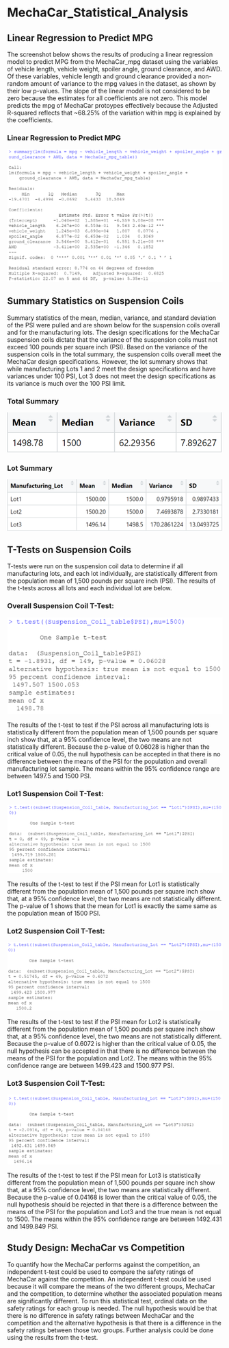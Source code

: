 # MechaCar_Statistical_Analysis

## Linear Regression to Predict MPG
The screenshot below shows the results of producing a linear regression model to predict MPG from the MechaCar_mpg dataset using the variables of vehicle length, vehicle weight, spoiler angle, ground clearance, and AWD. Of these variables, vehicle length and ground clearance provided a non-random amount of variance to the mpg values in the dataset, as shown by their low p-values. The slope of the linear model is not considered to be zero because the estimates for all coefficients are not zero. This model predicts the mpg of MechaCar protoypes effectively because the Adjusted R-squared reflects that ~68.25% of the variation within mpg is explained by the coefficients.

### Linear Regression to Predict MPG
![linear_regression_summary](https://github.com/borkard/MechaCar_Statistical_Analysis/blob/main/Images/linear_regression_summary.PNG)


## Summary Statistics on Suspension Coils
Summary statistics of the mean, median, variance, and standard deviation of the PSI were pulled and are shown below for the suspension coils overall and for the manufacturing lots. The design specifications for the MechaCar suspension coils dictate that the variance of the suspension coils must not exceed 100 pounds per square inch (PSI). Based on the variance of the suspension coils in the total summary, the suspension coils overall meet the MechaCar design specifications. However, the lot summary shows that while manufacturing Lots 1 and 2 meet the design specifications and have variances under 100 PSI, Lot 3 does not meet the design specifications as its variance is much over the 100 PSI limit.

### Total Summary
![suspension_coils_total_summary](https://github.com/borkard/MechaCar_Statistical_Analysis/blob/main/Images/suspension_coils_total_summary.PNG)

### Lot Summary
![suspension_coils_lot_summary](https://github.com/borkard/MechaCar_Statistical_Analysis/blob/main/Images/suspension_coils_lot_summary.PNG)



## T-Tests on Suspension Coils
T-tests were run on the suspension coil data to determine if all manufacturing lots, and each lot individually, are statistically different from the population mean of 1,500 pounds per square inch (PSI). The results of the t-tests across all lots and each individual lot are below.

### Overall Suspension Coil T-Test:
![suspension_coil_t_test](https://github.com/borkard/MechaCar_Statistical_Analysis/blob/main/Images/suspension_coil_t_test.PNG)

The results of the t-test to test if the PSI across all manufacturing lots is statistically different from the population mean of 1,500 pounds per square inch show that, at a 95% confidence level, the two means are not statistically different. Because the p-value of 0.06028 is higher than the critical value of 0.05, the null hypothesis can be accepted in that there is no difference between the means of the PSI for the population and overall manufacturing lot sample. The means within the 95% confidence range are between 1497.5 and 1500 PSI.

### Lot1 Suspension Coil T-Test:
![lot1_t_test](https://github.com/borkard/MechaCar_Statistical_Analysis/blob/main/Images/lot1_t_test.PNG)

The results of the t-test to test if the PSI mean for Lot1 is statistically different from the population mean of 1,500 pounds per square inch show that, at a 95% confidence level, the two means are not statistically different. The p-value of 1 shows that the mean for Lot1 is exactly the same same as the population mean of 1500 PSI.

### Lot2 Suspension Coil T-Test:
![lot2_t_test](https://github.com/borkard/MechaCar_Statistical_Analysis/blob/main/Images/lot2_t_test.PNG)

The results of the t-test to test if the PSI mean for Lot2 is statistically different from the population mean of 1,500 pounds per square inch show that, at a 95% confidence level, the two means are not statistically different. Because the p-value of 0.6072 is higher than the critical value of 0.05, the null hypothesis can be accepted in that there is no difference between the means of the PSI for the population and Lot2. The means within the 95% confidence range are between 1499.423 and 1500.977 PSI.

### Lot3 Suspension Coil T-Test:
![lot3_t_test](https://github.com/borkard/MechaCar_Statistical_Analysis/blob/main/Images/lot3_t_test.PNG)

The results of the t-test to test if the PSI mean for Lot3 is statistically different from the population mean of 1,500 pounds per square inch show that, at a 95% confidence level, the two means are statistically different. Because the p-value of 0.04168 is lower than the critical value of 0.05, the null hypothesis should be rejected in that there is a difference between the means of the PSI for the population and Lot3 and the true mean is not equal to 1500. The means within the 95% confidence range are between 1492.431 and 1499.849 PSI.


## Study Design: MechaCar vs Competition
To quantify how the MechaCar performs against the competition, an independent t-test could be used to compare the safety ratings of MechaCar against the competition.
An independent t-test could be used because it will compare the means of the two different groups, MechaCar and the competition, to determine whether the associated population means are significantly different. To run this statistical test, ordinal data on the safety ratings for each group is needed. The null hypothesis would be that there is no difference in safety ratings between MechaCar and the competition and the alternative hypothesis is that there is a difference in the safety ratings between those two groups. Further analysis could  be done using the results from the t-test.
